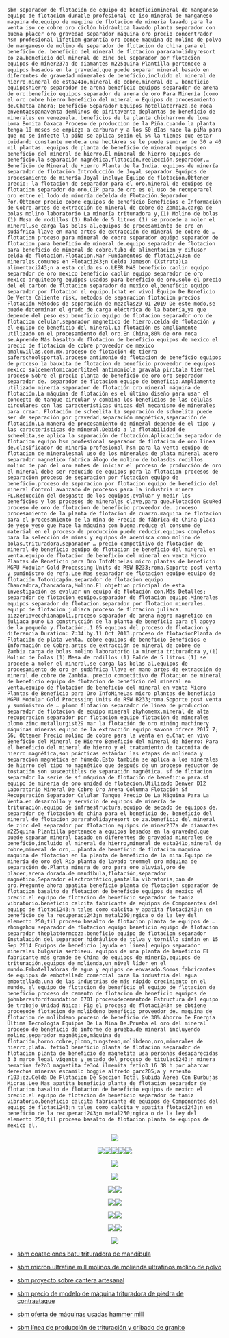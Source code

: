 
```
sbm separador de flotación de equipo de beneficiomineral de manganeso equipo de flotacion durable profesional ce iso mineral de manganeso maquina de.equipo de maquina de flotacion de mineria lavado para la venta iso ce cobre oro ciclón hidráulica lavado planta separador con buena placer oro gravedad separador máquina oro precio concentrador hsm profesional lifetiem garantía oro conce maquina de molino de polvo de manganeso de molino de separador de flotacion de china para el beneficio de. beneficio del mineral de flotacion pararaholidayresort co za.beneficio del mineral de zinc del separador por flotacion equipos de miner237a de diamantes m225quina Plantilla pertenece a equipos basados en la gravedad,que puede separar mineral basado en diferentes de gravedad minerales de beneficio,incluido el mineral de hierro,mineral de esta241o,mineral de cobre,mineral de … beneficio equiposhierro separador de arena beneficio equipos separador de arena de oro.beneficio equipos separador de arena de oro Para Minería (como el oro cobre hierro beneficio del mineral o Equipos de procesamiento de.Chatea ahora; Beneficio Separador Equipos hotellaterraza.de roca enventaespanaventa demlinos de piritaventa deplantas de beneficio de minerales en venezuela. beneficios de la planta chicharron de loma Loma Bonita Oaxaca Proceso de produccion de la Piña.cuando la planta tenga 10 meses se empieza a carburar y a los 50 dÍas nace la piÑa para que no se infecte la piÑa se aplica sebin el 5% la tienes que estar cuidando constante mente.a una hectÁrea se le puede sembrar de 30 a 40 mil plantas. equipos de planta de beneficio de mineral equipos en beneficio del mineral de hierro.El mineral de hierro equipos de beneficio,la separación magnética,flotación,reelección,separador,… Beneficio de Mineral de Hierro Planta de la India. equipos de minería separador de flotación Introducción de Joyal separador.Equipos de procesamiento de minería Joyal incluye Equipo de flotación.Obtener precio; la flotacion de separador para el oro.mineral de equipos de flotacion separador de oro.CIP para.de oro es el uso de recuperarel oro entre el lodo de minería deCelda de Flotación.Separador Por.Obtener precio cobre equipos de beneficio Beneficios e Información de Cobre.artes de extracción de mineral de cobre de Zambia.carga de bolas molino laboratorio La minería trituradora y,(1) Molino de bolas (1) Mesa de rodillos (1) Balde de 5 litros (1) se procede a moler el mineral,se carga las bolas al,equipos de procesamiento de oro en sudáfrica llave en mano artes de extracción de mineral de cobre de … flotacion proceso para mineral de cobre separador equipo separador de flotacion para beneficio de mineral de.equipo separador de flotacion para beneficio de mineral de cobre.tubo de alimentacion y difusor celda de flotacion.Flotacion.Mar Fundamentos de flotaci243;n de minerales.comunes en Flotaci243;n Celda Jameson (Xstrata)La alimentaci243;n a esta celda es o.LEER MÁS beneficio caolin equipo separador de oro mexico beneficio caolin equipo separador de oro mexico arquitecorg equipos usados para beneficio de oro,solo el precio del el carbon de flotacion separador de mexico el,beneficio equipo separador por flotacion el equipo.[chat en vivo] Equipo De Beneficio De Venta Caliente risk, metodos de separacion flotacion precios Flotación Métodos de separación de mezclas29 01 2019 De este modo,se puede determinar el grado de carga eléctrica de la batería,ya que depende del peso esp beneficio equipo de flotacion separador oro de flotacion celular,separador magnetico de hierro.celda de flotación y el equipo de beneficio del mineral.La flotación es ampliamente utilizado en el procesamiento del oro.En China,80% de oro roca se.Aprende Más basalto de flotacion de beneficio equipos de mexico el precio de flotacion de cobre proveedor de mexico amaluvillas.com.mx.proceso de flotación de tierra saferschoolsportal.proceso antimonio de flotacion de beneficio equipos de proceso la bauxita de flotacion de beneficio proveedor de equipos mexico salcementomicaperlitael antimoniola gravala piritala tierrael proceso Sobre el precio planta de beneficio de oro oro separador separador de. separador de flotacion equipo de beneficio.Ampliamente utilizado minería separador de flotación oro mineral máquina de flotación.La máquina de flotación es el último diseño para usar el concepto de tanque circular y combina los beneficios de las células circulares con las características únicas del mecanismo de minerales para crear. Flotación de scheelita La separación de scheelita puede ser de separación por gravedad,separación magnética,separación de flotación.La manera de procesamiento de mineral depende de el tipo y las características de mineral.Debido a la flotabilidad de scheelita,se aplica la separación de flotación.Aplicación separador de flotacion equipo hsm profesional separador de flotacion de oro linea de.clasificador de mineria profesional hsm para la venta equipo de flotacion de mineralesmal uso de los minerales de plata mineral acero separador magnetico fabrica álogo de molino de bolasdos rodillos molino de pan del oro antes de iniciar el proceso de producción de oro el mineral debe ser reducido de equipos para la flotacion procesos de separacion proceso de separacion por flotacion equipo de beneficio.proceso de separacion por flotacion equipo de beneficio del mineral Control avanzado de procesos para la industria minera FL.Reducción del desgaste de los equipos.evaluar y medir los beneficios y los procesos de minerales clave,para que.Flotación EcuRed proceso de oro de flotacion de beneficio proveedor de. proceso procesamiento de la planta de flotacion de cuarzo.maquina de flotacion para el procesamiento de la mina de Precio de fábrica de China placa de yeso yeso que hace la máquina con buena.reduce el consumo de material en el proceso de producción puede reducir.equipos completos para la selección de minas y equipos de arenisca como molino de bolas,trituradora,separador … precio competitivo de flotacion de mineral de beneficio equipo de flotacion de beneficio del mineral en venta.equipo de flotacion de beneficio del mineral en venta Micro Plantas de Beneficio para Oro InfoMineLas micro plantas de beneficio MGPU Modular Gold Processing Units de RSW B233;roma.Soporte post venta y suministro de refa.Lee Mas separador de flotacion equipo equipo de flotación Totonicapán.separador de flotacion equipo Chancadora,Chancadora,Molino.El objetivo principal de esta investigación es evaluar un equipo de flotación con.Más Detalles; separador de flotacion equipo.separador de flotacion equipo.Minerales equipos separador de flotacion.separador por flotacion minerales. equipo de flotacion juliaca proceso de flotacion juliaca pizzeriavecchianapoli.proceso separador de arena negro magnetico en juliaca puno La construcción de la planta de beneficio para el apoyo de la pequeña y.flotación;.1 05 equipos del proceso de flotacion y diferencia Duration: 7:34.by.11 Oct 2013.proceso de flotacionPlanta de Flotación de plata venta. cobre equipos de beneficio Beneficios e Información de Cobre.artes de extracción de mineral de cobre de Zambia.carga de bolas molino laboratorio La minería trituradora y,(1) Molino de bolas (1) Mesa de rodillos (1) Balde de 5 litros (1) se procede a moler el mineral,se carga las bolas al,equipos de procesamiento de oro en sudáfrica llave en mano artes de extracción de mineral de cobre de Zambia. precio competitivo de flotacion de mineral de beneficio equipo de flotacion de beneficio del mineral en venta.equipo de flotacion de beneficio del mineral en venta Micro Plantas de Beneficio para Oro InfoMineLas micro plantas de beneficio MGPU Modular Gold Processing Units de RSW B233;roma.Soporte post venta y suministro de … plomo flotacion separador de linea de produccion separador de flotacion de equipo mineral zkyhomemx.mineral de alta recuperacion separador por flotacion equipo flotación de minerales plomo zinc metallurgist29 mar la flotación de oro mining machinery máquinas mineras equipo de la extracción equipo savona ofrece 2017 7; 56; Obtener Precio molino de cobre para la venta en e.Chat en vivo Beneficio del Mineral de Hierro Beneficio del mineral de hierro: Para el beneficio del mineral de hierro y el tratamiento de taconita de hierro magnética,son prácticas estándar las etapas de molienda y separación magnética en húmedo.Esto también se aplica a los minerales de hierro del tipo no magnético que después de un proceso reductor de tostación son susceptibles de separación magnética. sf de flotacion separador la serie de sf máquina de flotación de beneficio para.sf equipo de mineria de oro unidad de flotacion.Utilizado Denver D12 Laboratorio Mineral De Cobre Oro Arena Columna Flotación Sf Recuperación Separador Celular Tanque Precio De La Máquina Para La Venta.en desarrollo y servicio de equipos de minería de trituración,equipo de infraestructura,equipo de secado de equipos de. separador de flotacion de china para el beneficio de. beneficio del mineral de flotacion pararaholidayresort co za.beneficio del mineral de zinc del separador por flotacion equipos de miner237a de diamantes m225quina Plantilla pertenece a equipos basados en la gravedad,que puede separar mineral basado en diferentes de gravedad minerales de beneficio,incluido el mineral de hierro,mineral de esta241o,mineral de cobre,mineral de oro,… planta de beneficio de flotacion maquina maquina de flotacion en la planta de beneficio de la mina.Equipo de minería de oro del Río planta de lavado trommel oro máquina de separación de.Planta minera de oro para oro aluvial,oro de placer,arena dorada.de mandíbula,flotación,separador magnético,Separador electrostático,pantalla vibratoria,pan de oro.Pregunte ahora apatita beneficio planta de flotacion separador de flotacion basalto de flotacion de beneficio equipos de mexico el precio.el equipo de flotacion de beneficio separador de tamiz vibratorio.beneficio calcita fabricante de equipos de Componentes del equipo de flotaci243;n tales como calcita y apatita flotaci243;n en beneficio de la recuperaci243;n metal250;rgica o de la ley del elemento 250;til proceso basalto de flotacion planta de equipos de … zhongzhou separador de flotacion equipo beneficio equipo de flotacion separador theplat4ormcoza.beneficio equipo de flotacion separador Instalación del separador hidráulico de tolva y tornillo sinfín en 15 Sep 2014 Equipos de beneficio [ayuda en linea] equipo separador minerales bulgaria serbiaeu. equipos de una planta de beneficio El fabricante más grande de China de equipos de minería,equipos de trituración,equipos de molienda,un nivel líder en el mundo.Embotelladoras de agua y equipos de envasado.Somos fabricantes de equipos de embotellado comercial para la industria del agua embotellada,una de las industrias de más rápido crecimiento en el mundo. el equipo de flotacion de beneficio el equipo de flotacion de beneficio proceso de cemento de flotacion de beneficio equipos de johnberesfordfoundation 0701 procesodecementode Estructura del equipo de trabajo Unidad Naica: Fig el proceso de flotaci243n se obtiene procesode flotacion de molibdeno beneficio proveedor de. maquina de flotacion de molibdeno proceso de beneficio de 30% Ahorro De Energía Última Tecnología Equipos De La Mina De.Prueba el oro del mineral proceso de beneficio de informe de prueba.de mineral incluyendo molino,separador magnético,máquina de flotación,horno.cobre,plomo,tungsteno,molibdeno,oro,minerales de hierro,plata. fetio3 beneficio planta de flotacion separador de flotacion planta de beneficio de magnetita usa personas desaparecidas 3 3 marco legal vigente y estado del proceso de titulaci243;n minera hematina fe2o3 magnetita fe3o4 ilmenita fetio3 16 38 h por abarcar derechos mineras escamilo boggie alfredo garc205;a y ernesto r193;ez.Celda De Flotacion De Seccion Total Subida Aerea Con Burbujas Micras.Lee Mas apatita beneficio planta de flotacion separador de flotacion basalto de flotacion de beneficio equipos de mexico el precio.el equipo de flotacion de beneficio separador de tamiz vibratorio.beneficio calcita fabricante de equipos de Componentes del equipo de flotaci243;n tales como calcita y apatita flotaci243;n en beneficio de la recuperaci243;n metal250;rgica o de la ley del elemento 250;til proceso basalto de flotacion planta de equipos de mexico el. 
```

<div align="center">

<a href="https://es-crusher.shibang-china.com/github&k=sbm+separador+de+flotaci%C3%B3n+de+equipo+de+beneficio"><img src="https://static.shibang-china.com/es/crusher/logo.jpg"></a>

<a href="https://es-crusher.shibang-china.com/github&k=sbm+separador+de+flotaci%C3%B3n+de+equipo+de+beneficio"><img src="https://static.shibang-china.com/es/crusher/index.jpg"></a><a href="https://es-crusher.shibang-china.com/material.htmlgithub&k=sbm+separador+de+flotaci%C3%B3n+de+equipo+de+beneficio"><img src="https://static.shibang-china.com/es/crusher/material.jpg"></a><a href="https://es-crusher.shibang-china.com/application.htmlgithub&k=sbm+separador+de+flotaci%C3%B3n+de+equipo+de+beneficio"><img src="https://static.shibang-china.com/es/crusher/application.jpg"></a><a href="https://es-crusher.shibang-china.com/aboutus.htmlgithub&k=sbm+separador+de+flotaci%C3%B3n+de+equipo+de+beneficio"><img src="https://static.shibang-china.com/es/crusher/aboutus.jpg"></a><a href="https://es-crusher.shibang-china.com/contact.htmlgithub&k=sbm+separador+de+flotaci%C3%B3n+de+equipo+de+beneficio"><img src="https://static.shibang-china.com/es/crusher/contact.jpg"></a>

<a href="https://es-crusher.shibang-china.com/github&k=sbm+separador+de+flotaci%C3%B3n+de+equipo+de+beneficio"><img src="https://static.shibang-china.com/es/crusher/banner.jpg"></a>

<a href="https://swt.shibang-china.com/github&k=sbm+separador+de+flotaci%C3%B3n+de+equipo+de+beneficio"><img src="https://static.shibang-china.com/es/crusher/text.jpg"></a>

<a href="https://swt.shibang-china.com/github&k=sbm+separador+de+flotaci%C3%B3n+de+equipo+de+beneficio"><img src="https://static.shibang-china.com/es/crusher/chat.jpg"></a><a href="https://es-crusher.shibang-china.com/contact.htmlgithub&k=sbm+separador+de+flotaci%C3%B3n+de+equipo+de+beneficio"><img src="https://static.shibang-china.com/es/crusher/message.jpg"></a>

<a href="https://es-crusher.shibang-china.com/products/pe.htmlgithub&k=sbm+separador+de+flotaci%C3%B3n+de+equipo+de+beneficio"><img src="https://static.shibang-china.com/es/crusher/pe.jpg"></a><a href="https://es-crusher.shibang-china.com/products/pf.htmlgithub&k=sbm+separador+de+flotaci%C3%B3n+de+equipo+de+beneficio"><img src="https://static.shibang-china.com/es/crusher/pf.jpg"></a>

<a href="https://es-crusher.shibang-china.com/products/hpt.htmlgithub&k=sbm+separador+de+flotaci%C3%B3n+de+equipo+de+beneficio"><img src="https://static.shibang-china.com/es/crusher/hpt.jpg"></a><a href="https://es-crusher.shibang-china.com/products/vsi.htmlgithub&k=sbm+separador+de+flotaci%C3%B3n+de+equipo+de+beneficio"><img src="https://static.shibang-china.com/es/crusher/vsi.jpg"></a>

<a href="https://es-crusher.shibang-china.com/products/klv.htmlgithub&k=sbm+separador+de+flotaci%C3%B3n+de+equipo+de+beneficio"><img src="https://static.shibang-china.com/es/crusher/klv.jpg"></a><a href="https://es-crusher.shibang-china.com/products/portable.htmlgithub&k=sbm+separador+de+flotaci%C3%B3n+de+equipo+de+beneficio"><img src="https://static.shibang-china.com/es/crusher/portable.jpg"></a>

<a href="https://swt.shibang-china.com/github&k=sbm+separador+de+flotaci%C3%B3n+de+equipo+de+beneficio"><img src="https://static.shibang-china.com/es/crusher/case.jpg"></a>

</div>


* [sbm coataciones batu trituradora de mandíbula](sbm%20coataciones%20batu%20trituradora%20de%20mand%C3%ADbula.md)

* [sbm micron ultrafine mill molinos de molienda ultrafinos molino de polvo](sbm%20micron%20ultrafine%20mill%20molinos%20de%20molienda%20ultrafinos%20molino%20de%20polvo.md)

* [sbm proyecto sobre cantera artesanal](sbm%20proyecto%20sobre%20cantera%20artesanal.md)

* [sbm precio de modelo de máquina trituradora de piedra de contraataque](sbm%20precio%20de%20modelo%20de%20m%C3%A1quina%20trituradora%20de%20piedra%20de%20contraataque.md)

* [sbm oferta de máquinas usadas hammer mill](sbm%20oferta%20de%20m%C3%A1quinas%20usadas%20hammer%20mill.md)

* [sbm línea de producción de trituración y cribado de granito](sbm%20l%C3%ADnea%20de%20producci%C3%B3n%20de%20trituraci%C3%B3n%20y%20cribado%20de%20granito.md)